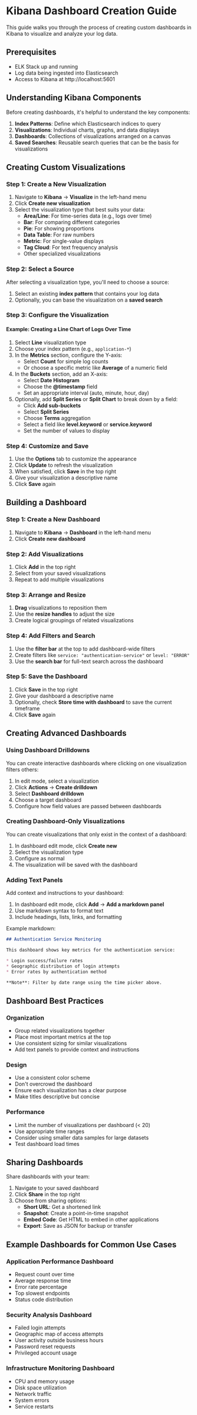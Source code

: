 # Kibana Dashboard Creation Guide

This guide walks you through the process of creating custom dashboards in Kibana to visualize and analyze your log data.

## Prerequisites

- ELK Stack up and running
- Log data being ingested into Elasticsearch
- Access to Kibana at http://localhost:5601

## Understanding Kibana Components

Before creating dashboards, it's helpful to understand the key components:

1. **Index Patterns**: Define which Elasticsearch indices to query
2. **Visualizations**: Individual charts, graphs, and data displays
3. **Dashboards**: Collections of visualizations arranged on a canvas
4. **Saved Searches**: Reusable search queries that can be the basis for visualizations

## Creating Custom Visualizations

### Step 1: Create a New Visualization

1. Navigate to **Kibana** → **Visualize** in the left-hand menu
2. Click **Create new visualization**
3. Select the visualization type that best suits your data:
   - **Area/Line**: For time-series data (e.g., logs over time)
   - **Bar**: For comparing different categories
   - **Pie**: For showing proportions
   - **Data Table**: For raw numbers
   - **Metric**: For single-value displays
   - **Tag Cloud**: For text frequency analysis
   - Other specialized visualizations

### Step 2: Select a Source

After selecting a visualization type, you'll need to choose a source:

1. Select an existing **index pattern** that contains your log data
2. Optionally, you can base the visualization on a **saved search**

### Step 3: Configure the Visualization

#### Example: Creating a Line Chart of Logs Over Time

1. Select **Line** visualization type
2. Choose your index pattern (e.g., `application-*`)
3. In the **Metrics** section, configure the Y-axis:
   - Select **Count** for simple log counts
   - Or choose a specific metric like **Average** of a numeric field
4. In the **Buckets** section, add an X-axis:
   - Select **Date Histogram**
   - Choose the **@timestamp** field
   - Set an appropriate interval (auto, minute, hour, day)
5. Optionally, add **Split Series** or **Split Chart** to break down by a field:
   - Click **Add sub-buckets**
   - Select **Split Series**
   - Choose **Terms** aggregation
   - Select a field like **level.keyword** or **service.keyword**
   - Set the number of values to display

### Step 4: Customize and Save

1. Use the **Options** tab to customize the appearance
2. Click **Update** to refresh the visualization
3. When satisfied, click **Save** in the top right
4. Give your visualization a descriptive name
5. Click **Save** again

## Building a Dashboard

### Step 1: Create a New Dashboard

1. Navigate to **Kibana** → **Dashboard** in the left-hand menu
2. Click **Create new dashboard**

### Step 2: Add Visualizations

1. Click **Add** in the top right
2. Select from your saved visualizations
3. Repeat to add multiple visualizations

### Step 3: Arrange and Resize

1. **Drag** visualizations to reposition them
2. Use the **resize handles** to adjust the size
3. Create logical groupings of related visualizations

### Step 4: Add Filters and Search

1. Use the **filter bar** at the top to add dashboard-wide filters
2. Create filters like `service: "authentication-service"` or `level: "ERROR"`
3. Use the **search bar** for full-text search across the dashboard

### Step 5: Save the Dashboard

1. Click **Save** in the top right
2. Give your dashboard a descriptive name
3. Optionally, check **Store time with dashboard** to save the current timeframe
4. Click **Save** again

## Creating Advanced Dashboards

### Using Dashboard Drilldowns

You can create interactive dashboards where clicking on one visualization filters others:

1. In edit mode, select a visualization
2. Click **Actions** → **Create drilldown**
3. Select **Dashboard drilldown**
4. Choose a target dashboard
5. Configure how field values are passed between dashboards

### Creating Dashboard-Only Visualizations

You can create visualizations that only exist in the context of a dashboard:

1. In dashboard edit mode, click **Create new**
2. Select the visualization type
3. Configure as normal
4. The visualization will be saved with the dashboard

### Adding Text Panels

Add context and instructions to your dashboard:

1. In dashboard edit mode, click **Add** → **Add a markdown panel**
2. Use markdown syntax to format text
3. Include headings, lists, links, and formatting

Example markdown:
```markdown
## Authentication Service Monitoring

This dashboard shows key metrics for the authentication service:

* Login success/failure rates
* Geographic distribution of login attempts
* Error rates by authentication method

**Note**: Filter by date range using the time picker above.
```

## Dashboard Best Practices

### Organization

- Group related visualizations together
- Place most important metrics at the top
- Use consistent sizing for similar visualizations
- Add text panels to provide context and instructions

### Design

- Use a consistent color scheme
- Don't overcrowd the dashboard
- Ensure each visualization has a clear purpose
- Make titles descriptive but concise

### Performance

- Limit the number of visualizations per dashboard (< 20)
- Use appropriate time ranges
- Consider using smaller data samples for large datasets
- Test dashboard load times

## Sharing Dashboards

Share dashboards with your team:

1. Navigate to your saved dashboard
2. Click **Share** in the top right
3. Choose from sharing options:
   - **Short URL**: Get a shortened link
   - **Snapshot**: Create a point-in-time snapshot
   - **Embed Code**: Get HTML to embed in other applications
   - **Export**: Save as JSON for backup or transfer

## Example Dashboards for Common Use Cases

### Application Performance Dashboard

- Request count over time
- Average response time
- Error rate percentage
- Top slowest endpoints
- Status code distribution

### Security Analysis Dashboard

- Failed login attempts
- Geographic map of access attempts
- User activity outside business hours
- Password reset requests
- Privileged account usage

### Infrastructure Monitoring Dashboard

- CPU and memory usage
- Disk space utilization
- Network traffic
- System errors
- Service restarts
